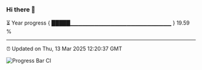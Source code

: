 ### Hi there 👋

⏳ Year progress { █████▁▁▁▁▁▁▁▁▁▁▁▁▁▁▁▁▁▁▁▁▁▁▁▁▁ } 19.59 %

---

⏰ Updated on Thu, 13 Mar 2025 12:20:37 GMT

![Progress Bar CI](https://github.com/Shyam-Makwana/GitHub-Actions-Demo/workflows/Progress%20Bar%20CI/badge.svg)
